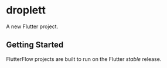 # droplett

A new Flutter project.

## Getting Started

FlutterFlow projects are built to run on the Flutter _stable_ release.
